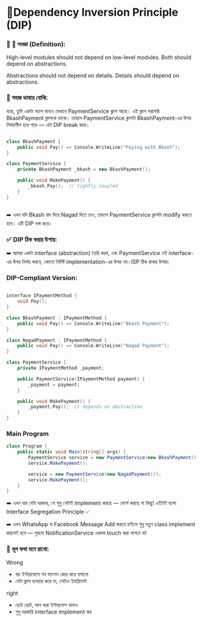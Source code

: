 # 📘Dependency Inversion Principle (DIP)

### 📌 📌 সংজ্ঞা (Definition):

High-level modules should not depend on low-level modules. Both should depend on abstractions.

Abstractions should not depend on details. Details should depend on abstractions.

### 🎯 সহজ ভাষায় বোঝি:

ধরো, তুমি একটা অ্যাপ বানাও যেখানে PaymentService ক্লাস আছে।
এই ক্লাস সরাসরি BkashPayment ক্লাসকে ডাকে। তাহলে PaymentService ক্লাসটা BkashPayment-এর উপর নির্ভরশীল হয়ে পড়ে — এটা DIP break করে।

```cpp

class BkashPayment {
    public void Pay() => Console.WriteLine("Paying with Bkash");
}

class PaymentService {
    private BkashPayment _bkash = new BkashPayment();

    public void MakePayment() {
        _bkash.Pay();  // tightly coupled
    }
}



```

➡️ এখন যদি Bkash বাদ দিয়ে Nagad দিতে চাও, তাহলে PaymentService ক্লাসটা modify করতে হবে। এটি DIP ভঙ্গ করে।

### ✅ DIP ঠিক করার উপায়:

➡️ আমরা একটা interface (abstraction) তৈরি করব, এবং PaymentService ওই interface-এর উপর নির্ভর করবে, কোনো নির্দিষ্ট implementation-এর উপর নয়।ISP ঠিক রাখার উপায়:

### DIP-Compliant Version:

```cpp

interface IPaymentMethod {
    void Pay();
}

class BkashPayment : IPaymentMethod {
    public void Pay() => Console.WriteLine("Bkash Payment");
}

class NagadPayment : IPaymentMethod {
    public void Pay() => Console.WriteLine("Nagad Payment");
}

class PaymentService {
    private IPaymentMethod _payment;

    public PaymentService(IPaymentMethod payment) {
        _payment = payment;
    }

    public void MakePayment() {
        _payment.Pay();  // depends on abstraction
    }
}


```

### Main Program

```cs
class Program {
    public static void Main(string[] args) {
        PaymentService service = new PaymentService(new BkashPayment());
        service.MakePayment();

        service = new PaymentService(new NagadPayment());
        service.MakePayment();
    }
}

```

➡️ এখন যার যেটা দরকার, সে শুধু সেটাই implement করছে — ফোর্স করছে না কিছু!
এইটাই হলো Interface Segregation Principle ✅

➡️ এখন WhatsApp বা Facebook Message Add করতে চাইলে শুধু নতুন class implement করলেই হবে — পুরনো NotificationService একদম touch করা লাগবে না!

### 🧠 মূল কথা মনে রাখো:

Wrong

- বড় ইন্টারফেসে সব ফাংশন জোর করে বসানো
- যেটা ক্লাস ব্যবহার করে না, সেটাও ইমপ্লিমেন্ট

right

- ছোট ছোট, ভাগ করা ইন্টারফেস বানাও
- শুধু দরকারি interface implement কর
